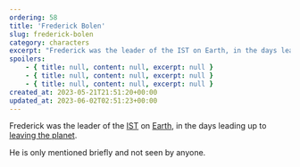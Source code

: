 ```yaml
---
ordering: 58
title: 'Frederick Bolen'
slug: frederick-bolen
category: characters
excerpt: "Frederick was the leader of the IST on Earth, in the days leading up to leaving the planet.\nHe is on..."
spoilers:
    - { title: null, content: null, excerpt: null }
    - { title: null, content: null, excerpt: null }
    - { title: null, content: null, excerpt: null }
created_at: 2023-05-21T21:51:20+00:00
updated_at: 2023-06-02T02:51:23+00:00
---
```

Frederick was the leader of the [IST](/category/organizations/ist) on [Earth](/category/culture-history/earth), in the days leading up to [leaving the planet](/category/culture-history/three-ships).

He is only mentioned briefly and not seen by anyone.